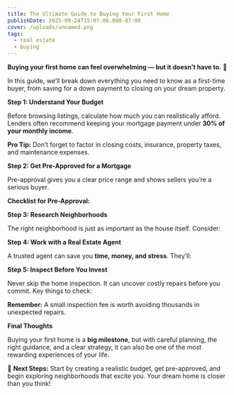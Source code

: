 ```yaml
---
title: The Ultimate Guide to Buying Your First Home
publishDate: 2025-09-24T15:07:00.000-07:00
cover: /uploads/unnamed.png
tags:
  - real estate
  - buying
---
```


**Buying your first home can feel overwhelming — but it doesn’t have to.** 🏡

In this guide, we’ll break down everything you need to know as a first-time buyer, from saving for a down payment to closing on your dream property.

**Step 1: Understand Your Budget**

Before browsing listings, calculate how much you can realistically afford. Lenders often recommend keeping your mortgage payment under **30% of your monthly income**.

**Pro Tip:** Don’t forget to factor in closing costs, insurance, property taxes, and maintenance expenses.

**Step 2: Get Pre-Approved for a Mortgage**

Pre-approval gives you a clear price range and shows sellers you’re a serious buyer.

**Checklist for Pre-Approval:**

**Step 3: Research Neighborhoods**

The right neighborhood is just as important as the house itself. Consider:

**Step 4: Work with a Real Estate Agent**

A trusted agent can save you **time, money, and stress**. They’ll:

**Step 5: Inspect Before You Invest**

Never skip the home inspection. It can uncover costly repairs before you commit. Key things to check:

**Remember:** A small inspection fee is worth avoiding thousands in unexpected repairs.

**Final Thoughts**

Buying your first home is a **big milestone**, but with careful planning, the right guidance, and a clear strategy, it can also be one of the most rewarding experiences of your life.

🏡 **Next Steps:** Start by creating a realistic budget, get pre-approved, and begin exploring neighborhoods that excite you. Your dream home is closer than you think!
